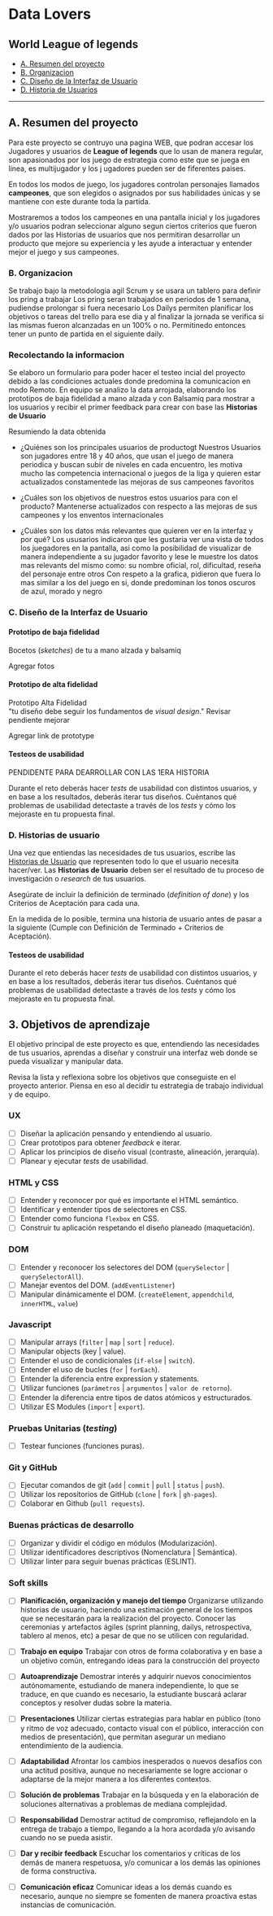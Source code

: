 # Data Lovers

## World League of legends

* [A. Resumen del proyecto](#A-resumen-del-proyecto)
* [B. Organizacion](#B-organizacion)
* [C. Diseño de la Interfaz de Usuario](#C-diseño-de-la-interfaz-de-usuario)
* [D. Historia de Usuarios](#D-historia-de-usuarios)


***
## A. Resumen del proyecto

Para este proyecto se contruyo una pagina WEB, que podran accesar los Jugadores y 
usuarios de  **League of legends** que lo usan de manera regular, son apasionados 
por los juego de estrategia como este que se juega en línea, es multijugador y los j
ugadores pueden ser de fiferentes paises. 

En todos los modos de juego, los jugadores controlan personajes llamados **campeones**, 
que son elegidos o asignados por sus habilidades únicas y se mantiene con este durante 
toda la partida. 

Mostraremos a todos los campeones en una pantalla inicial y los jugadores y/o 
usuarios podran seleccionar alguno segun ciertos criterios que fueron dados por 
las Historias de usuarios que nos permitiran desarrollar un producto que mejore
su experiencia y les ayude a interactuar y entender mejor el juego y sus campeones.

### B. Organizacion

Se trabajo bajo la metodologia agil Scrum y se usara un tablero para definir los pring a trabajar
Los pring seran trabajados en periodos de 1 semana, pudiendse prolongar si fuera necesario
Los Dailys permiten planificar los objetivos o tareas del trello para ese dia y al finalizar 
la jornada se verifica si las mismas fueron alcanzadas en un 100% o no. Permitinedo entonces 
tener un punto de partida en el siguiente daily.

### Recolectando la informacion

Se elaboro un formulario para poder hacer el testeo incial del proyecto debido a las condiciones 
actuales donde predomina la comunicacion en modo Remoto. En equipo se analizo la data arrojada, 
elaborando los prototipos de baja fidelidad a mano alzada y con Balsamiq para mostrar a los 
usuarios y recibir el primer feedback para crear con base las **Historias de Usuario**

Resumiendo la data obtenida
* ¿Quiénes son los principales usuarios de productogt
Nuestros Usuarios son jugadores entre 18 y 40 años, que usan el juego de manera periodica y buscan 
subir de niveles en cada encuentro, les motiva mucho las competencia internacional o juegos de la liga
y quieren estar actualizados constamentede las mejoras de sus campeones favoritos

* ¿Cuáles son los objetivos de nuestros estos usuarios para  con el producto?
Mantenerse actualizados con respecto a las mejoras de sus campeones y los enventos internacionales

* ¿Cuáles son los datos más relevantes que quieren ver en la interfaz y por qué?
Los ususarios indicaron que les gustaria ver una vista de todos los juegadores en la pantalla, asi como
la posibilidad de visualizar de manera independiente a su jugador favorito y lese le muestre los datos 
mas relevants del mismo como: su nombre oficial, rol, dificultad, reseña del personaje entre otros
Con respeto a la grafica, pidieron que fuera lo mas similar a los del juego en si, donde predominan los 
tonos oscuros de azul, morado y negro


### C. Diseño de la Interfaz de Usuario

#### Prototipo de baja fidelidad

Bocetos (_sketches_) de tu a mano alzada y balsamiq 

Agregar fotos

#### Prototipo de alta fidelidad

Prototipo Alta Fidelidad  
"tu diseño debe seguir los fundamentos de _visual design_."  Revisar pendiente mejorar

Agregar link de prototype

#### Testeos de usabilidad

PENDIDENTE PARA DEARROLLAR CON LAS 1ERA HISTORIA

Durante el reto deberás hacer _tests_ de usabilidad con distintos usuarios, y
en base a los resultados, deberás iterar tus diseños. Cuéntanos
qué problemas de usabilidad detectaste a través de los _tests_ y cómo los
mejoraste en tu propuesta final.

 ### D. Historias de usuario

Una vez que entiendas las necesidades de tus usuarios, escribe las [Historias
de Usuario](https://es.wikipedia.org/wiki/Historias_de_usuario) que representen
todo lo que el usuario necesita hacer/ver. Las **Historias de Usuario** deben
ser el resultado de tu proceso de investigación o _research_ de tus usuarios.

Asegúrate de incluir la definición de terminado (_definition of done_) y los
Criterios de Aceptación para cada una.

En la medida de lo posible, termina una historia de usuario antes de pasar
a la siguiente (Cumple con Definición de Terminado + Criterios de Aceptación).


#### Testeos de usabilidad

Durante el reto deberás hacer _tests_ de usabilidad con distintos usuarios, y
en base a los resultados, deberás iterar tus diseños. Cuéntanos
qué problemas de usabilidad detectaste a través de los _tests_ y cómo los
mejoraste en tu propuesta final.




## 3. Objetivos de aprendizaje

El objetivo principal de este proyecto es que, entendiendo las necesidades de
tus usuarios, aprendas a diseñar y construir una interfaz web donde se pueda
visualizar y manipular data.

Revisa la lista y reflexiona sobre los objetivos que conseguiste en el
proyecto anterior. Piensa en eso al decidir tu estrategia de trabajo individual
y de equipo.

### UX

- [ ] Diseñar la aplicación pensando y entendiendo al usuario.
- [ ] Crear prototipos para obtener _feedback_ e iterar.
- [ ] Aplicar los principios de diseño visual (contraste, alineación, jerarquía).
- [ ] Planear y ejecutar _tests_ de usabilidad.

### HTML y CSS

- [ ] Entender y reconocer por qué es importante el HTML semántico.
- [ ] Identificar y entender tipos de selectores en CSS.
- [ ] Entender como funciona `flexbox` en CSS.
- [ ] Construir tu aplicación respetando el diseño planeado (maquetación).

### DOM

- [ ] Entender y reconocer los selectores del DOM (`querySelector` | `querySelectorAll`).
- [ ] Manejar eventos del DOM. (`addEventListener`)
- [ ] Manipular dinámicamente el DOM. (`createElement`, `appendchild`, `innerHTML`, `value`)

### Javascript

- [ ] Manipular arrays (`filter` | `map` | `sort` | `reduce`).
- [ ] Manipular objects (key | value).
- [ ] Entender el uso de condicionales (`if-else` | `switch`).
- [ ] Entender el uso de bucles (`for` | `forEach`).
- [ ] Entender la diferencia entre expression y statements.
- [ ] Utilizar funciones (`parámetros` | `argumentos` | `valor de retorno`).
- [ ] Entender la diferencia entre tipos de datos atómicos y estructurados.
- [ ] Utilizar ES Modules (`import` | `export`).

### Pruebas Unitarias (_testing_)
- [ ] Testear funciones (funciones puras).

### Git y GitHub
- [ ] Ejecutar comandos de git (`add` | `commit` | `pull` | `status` | `push`).
- [ ] Utilizar los repositorios de GitHub (`clone` | `fork` | `gh-pages`).
- [ ] Colaborar en Github (`pull requests`).

### Buenas prácticas de desarrollo
- [ ] Organizar y dividir el código en módulos (Modularización).
- [ ] Utilizar identificadores descriptivos (Nomenclatura | Semántica).
- [ ] Utilizar linter para seguir buenas prácticas (ESLINT).

### Soft skills
- [ ] **Planificación, organización y manejo del tiempo** Organizarse utilizando historias de usuario, haciendo una estimación general de los tiempos que se necesitarán para la realización del proyecto. Conocer las ceremonias y artefactos ágiles (sprint planning, dailys, retrospectiva, tablero al menos, etc) a pesar de que no se utilicen con regularidad.

- [ ] **Trabajo en equipo** Trabajar con otros de forma colaborativa y en base a un objetivo común, entregando ideas para la construcción del proyecto

- [ ] **Autoaprendizaje** Demostrar interés y adquirir nuevos conocimientos autónomamente, estudiando de manera independiente, lo que se traduce, en que cuando es necesario, la estudiante buscará aclarar conceptos y resolver dudas sobre la materia.

- [ ] **Presentaciones** Utilizar ciertas estrategias para hablar en público (tono y ritmo de voz adecuado, contacto visual con el público, interacción con medios de presentación), que permitan asegurar un mediano entendimiento de la audiencia.

- [ ] **Adaptabilidad** Afrontar los cambios inesperados o nuevos desafíos con una actitud positiva, aunque no necesariamente se logre accionar o adaptarse de la mejor manera a los diferentes contextos.

- [ ] **Solución de problemas** Trabajar en la búsqueda y en la elaboración de soluciones alternativas a problemas de mediana complejidad.

- [ ] **Responsabilidad** Demostrar actitud de compromiso, reflejandolo en la entrega de trabajo a tiempo, llegando a la hora acordada y/o avisando cuando no se pueda asistir.

- [ ] **Dar y recibir feedback** Escuchar los comentarios y críticas de los demás de manera respetuosa, y/o comunicar a los demás las opiniones de forma constructiva.

- [ ] **Comunicación eficaz** Comunicar ideas a los demás cuando es necesario, aunque no siempre se fomenten de manera proactiva estas instancias de comunicación.
